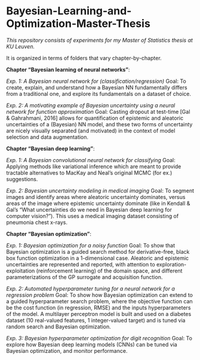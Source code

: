 # Bayesian-Learning-and-Optimization-Master-Thesis

*This repository consists of experiments for my Master of Statistics thesis at KU Leuven.*

It is organized in terms of folders that vary chapter-by-chapter.


**Chapter “Bayesian learning of neural networks”**:

*Exp. 1: A Bayesian neural network for (classification/regression)*
Goal:  To create, explain, and understand how a Bayesian NN fundamentally differs from a traditional one, and explore its fundamentals on a dataset of choice.

*Exp. 2: A motivating example of Bayesian uncertainty using a neural network for function approximation*
Goal:  Casting dropout at test-time [Gal & Gahrahmani, 2016] allows for quantification of epistemic and aleatoric uncertainties of a (Bayesian) NN model, and these two forms of uncertainty are nicely visually separated (and motivated) in the context of model selection and data augmentation.


**Chapter “Bayesian deep learning”**:

*Exp. 1: A Bayesian convolutional neural network for classifying*
Goal:  Applying methods like variational inference which are meant to provide tractable alternatives to MacKay and Neal’s original MCMC (for ex.) suggestions.

*Exp. 2: Bayesian uncertainty modeling in medical imaging*
Goal:  To segment images and identify areas where aleatoric uncertainty dominates, versus areas of the image where epistemic uncertainty dominate (like in Kendall & Gal’s “What uncertainties do we need in Bayesian deep learning for computer vision?”). This uses a medical imaging dataset consisting of pneumonia chest x-rays.


**Chapter “Bayesian optimization”**:

*Exp. 1: Bayesian optimization for a noisy function*
Goal:  To show that Bayesian optimization is a guided search method for derivative-free, black box function optimization in a 1-dimensional case. Aleatoric and epistemic uncertainties are represented and reported, with attention to exploration-exploitation (reinforcement learning) of the domain space, and different parameterizations of the GP surrogate and acquisition function.

*Exp. 2: Automated hyperparameter tuning for a neural network for a regression problem*
Goal:  To show how Bayesian optimization can extend to a guided hyperparameter search problem, where the objective function can be the cost function (in regression, RMSE) and the inputs hyperparameters of the model. A multilayer perceptron model is built and used on a diabetes dataset (10 real-valued features, 1 integer-valued target) and is tuned via random search and Bayesian optimization.

*Exp. 3: Bayesian hyperparameter optimization for digit recognition*
Goal:  To explore how Bayesian deep learning models (CNNs) can be tuned via Bayesian optimization, and monitor performance.

